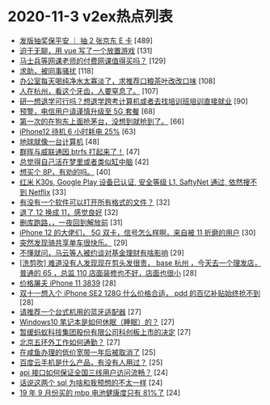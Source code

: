 # 2020-11-3 v2ex热点列表

+ [发版抽奖保平安 ｜ 抽 2 张京东 E 卡](https://www.v2ex.com/t/721300#reply489) [489]
+ [迫于无聊，用 vue 写了一个放置游戏](https://www.v2ex.com/t/721345#reply131) [131]
+ [马士兵等网课老师的付费网课值得买吗？](https://www.v2ex.com/t/721259#reply129) [129]
+ [求助，被同事骚扰](https://www.v2ex.com/t/721312#reply118) [118]
+ [办公室每天喝纯净水太寡淡了，求推荐口粮茶叶改改口味](https://www.v2ex.com/t/721295#reply108) [108]
+ [人在杭州，看这个牙齿，人要窒息了。](https://www.v2ex.com/t/721218#reply107) [107]
+ [研一想退学可行吗？想退学跨考计算机或者去找培训班培训直接就业](https://www.v2ex.com/t/721269#reply90) [90]
+ [预警，电信用户请谨慎升级至 5G 套餐](https://www.v2ex.com/t/721220#reply68) [68]
+ [第一次的在狗东上面抢茅台，没想到就抢到了。](https://www.v2ex.com/t/721381#reply66) [66]
+ [iPhone12 待机 6 小时耗电 25%](https://www.v2ex.com/t/721255#reply63) [63]
+ [地球就像一台计算机](https://www.v2ex.com/t/721246#reply48) [48]
+ [群晖与威联通因 btrfs 打起来了！](https://www.v2ex.com/t/721252#reply47) [47]
+ [总觉得自己活在梦里或者类似缸中脑](https://www.v2ex.com/t/721208#reply42) [42]
+ [想买个 8P，有劝的吗。](https://www.v2ex.com/t/721490#reply40) [40]
+ [红米 K30s, Google Play 设备已认证, 安全等级 L1, SaftyNet 通过, 依然搜不到 Netflix](https://www.v2ex.com/t/721306#reply33) [33]
+ [有没有一个软件可以打开所有格式的文件？](https://www.v2ex.com/t/721412#reply32) [32]
+ [退了 12 换成 11，感觉良好](https://www.v2ex.com/t/721431#reply32) [32]
+ [删库跑路，，一夜回到解放前](https://www.v2ex.com/t/721213#reply31) [31]
+ [iPhone 12 的大佬们， 5G 双卡，信号怎么样啊，来自被 11 折磨的用户](https://www.v2ex.com/t/721350#reply30) [30]
+ [突然发现骑共享单车很快乐。](https://www.v2ex.com/t/721438#reply29) [29]
+ [不懂就问，马云等人被约谈对基金理财有啥影响](https://www.v2ex.com/t/721357#reply29) [29]
+ [[洗剪吹] 难道没有人发现现在剪头发很贵， base 杭州 ，今天去一个理发店，普通的 65 ，总监 110 店面装修也不好，店面也很小](https://www.v2ex.com/t/721470#reply28) [28]
+ [价格屠夫 iPhone 11 3839](https://www.v2ex.com/t/721244#reply28) [28]
+ [双十一想入个 iPhone SE2 128G 什么价格合适， pdd 的百亿补贴始终抢不到](https://www.v2ex.com/t/721341#reply28) [28]
+ [请推荐一个台式机用的蓝牙适配器](https://www.v2ex.com/t/721209#reply27) [27]
+ [Windows10 笔记本是如何休眠（睡眠）的？](https://www.v2ex.com/t/721230#reply27) [27]
+ [暂缓蚂蚁科技集团股份有限公司科创板上市的决定](https://www.v2ex.com/t/721536#reply27) [27]
+ [北京五环外工作如何通勤？](https://www.v2ex.com/t/721339#reply27) [27]
+ [在咸鱼办理的低价宽带一年后被取消了](https://www.v2ex.com/t/721473#reply25) [25]
+ [百度云手机是什么产品，有没有人用过？](https://www.v2ex.com/t/721225#reply25) [25]
+ [api 接口如何保证全国三线用户访问流畅？](https://www.v2ex.com/t/721428#reply24) [24]
+ [话说这两个 sql 为啥和我预想的不太一样](https://www.v2ex.com/t/721270#reply24) [24]
+ [19 年 9 月份买的 mbp 电池健康度只有 81%了](https://www.v2ex.com/t/721406#reply24) [24]
